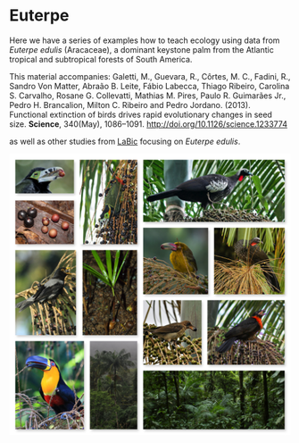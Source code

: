 # Euterpe
Here we have a series of examples how to teach ecology using data from _Euterpe edulis_ (Aracaceae), a dominant keystone palm from the Atlantic tropical and subtropical forests of South America.

This material accompanies:
Galetti, M., Guevara, R., Côrtes, M. C., Fadini, R., Sandro Von Matter, Abraão B. Leite, Fábio Labecca, Thiago Ribeiro, Carolina S. Carvalho, Rosane G. Collevatti, Mathias M. Pires, Paulo R. Guimarães Jr., Pedro H. Brancalion, Milton C. Ribeiro and Pedro Jordano. (2013). Functional extinction of birds drives rapid evolutionary changes in seed size. **Science**, 340(May), 1086–1091. http://doi.org/10.1126/science.1233774

as well as other studies from [LaBic](http://labic.eco.br) focusing on _Euterpe edulis_.

![Palmito juçara](./images/Palmito_collage_large.jpg)
